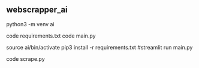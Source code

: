 ## webscrapper_ai

python3 -m venv ai

code requirements.txt
code main.py

source ai/bin/activate
pip3 install -r requirements.txt
#streamlit run main.py

code scrape.py